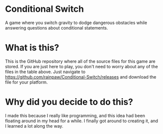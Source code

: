 # Conditional Switch
A game where you switch gravity to dodge dangerous obstacles while answering questions about conditional statements.

# What is this?
This is the GitHub repository where all of the source files for this game are stored. If you are just here to play, you don't need to worry about any of the files in the table above. Just navigate to https://github.com/rainpaw/Conditional-Switch/releases and download the file for your platform.

# Why did you decide to do this?
I made this because I really like programming, and this idea had been floating around in my head for a while. I finally got around to creating it, and I learned a lot along the way.
